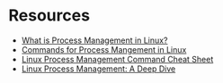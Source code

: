 

# Resources
* [What is Process Management in Linux?](https://www.scaler.com/topics/process-management-in-linux/)
* [Commands for Process Mangement in Linux](https://www.digitalocean.com/community/tutorials/process-management-in-linux)
* [Linux Process Management Command Cheat Sheet](https://www.geeksforgeeks.org/linux-process-management-command-cheat-sheet/)
* [Linux Process Management: A Deep Dive](https://dev.to/rejoice/linux-process-management-a-deep-dive-2lmk)
